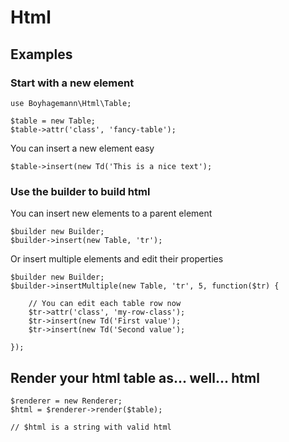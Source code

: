 
Html
====


## Examples

### Start with a new element
```
use Boyhagemann\Html\Table;

$table = new Table;
$table->attr('class', 'fancy-table');
```

You can insert a new element easy
```
$table->insert(new Td('This is a nice text');
```

### Use the builder to build html
You can insert new elements to a parent element
```
$builder new Builder;
$builder->insert(new Table, 'tr');
```

Or insert multiple elements and edit their properties
```
$builder new Builder;
$builder->insertMultiple(new Table, 'tr', 5, function($tr) {

	// You can edit each table row now
	$tr->attr('class', 'my-row-class');
	$tr->insert(new Td('First value');
	$tr->insert(new Td('Second value');

});
```

## Render your html table as... well... html
```
$renderer = new Renderer;
$html = $renderer->render($table);

// $html is a string with valid html
```
